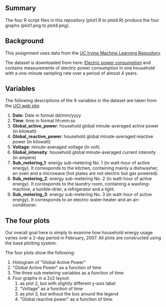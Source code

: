 ## Summary

The four R script files in this repository (plot1.R to plot4.R) produce
the four graphs (plot1.png to plot4.png).

## Background

This assignment uses data from the 
<a href="http://archive.ics.uci.edu/ml/">UC Irvine Machine
Learning Repository</a>.

The dataset is downloaded from here: <a href="https://d396qusza40orc.cloudfront.net/exdata%2Fdata%2Fhousehold_power_consumption.zip">Electric power consumption</a> and contains measurements of electric power consumption in
one household with a one-minute sampling rate over a period of almost
4 years. 

## Variables

The following descriptions of the 9 variables in the dataset are taken
from
the <a href="https://archive.ics.uci.edu/ml/datasets/Individual+household+electric+power+consumption">UCI
web site</a>:

<ol>
<li><b>Date</b>: Date in format dd/mm/yyyy </li>
<li><b>Time</b>: time in format hh:mm:ss </li>
<li><b>Global_active_power</b>: household global minute-averaged active power (in kilowatt) </li>
<li><b>Global_reactive_power</b>: household global minute-averaged reactive power (in kilowatt) </li>
<li><b>Voltage</b>: minute-averaged voltage (in volt) </li>
<li><b>Global_intensity</b>: household global minute-averaged current intensity (in ampere) </li>
<li><b>Sub_metering_1</b>: energy sub-metering No. 1 (in watt-hour of active energy). It corresponds to the kitchen, containing mainly a dishwasher, an oven and a microwave (hot plates are not electric but gas powered). </li>
<li><b>Sub_metering_2</b>: energy sub-metering No. 2 (in watt-hour of active energy). It corresponds to the laundry room, containing a washing-machine, a tumble-drier, a refrigerator and a light. </li>
<li><b>Sub_metering_3</b>: energy sub-metering No. 3 (in watt-hour of active energy). It corresponds to an electric water-heater and an air-conditioner.</li>
</ol>

## The four plots

Our overall goal here is simply to examine how household energy usage
varies over a 2-day period in February, 2007. All plots are constructed
using the base plotting system.

The four plots show the following:
<ol>
<li>Histogram of "Global Active Power"</li>
<li>"Global Active Power" as a function of time</li>
<li>The three sub metering variables as a function of time</li>
<li>Four graphs in a 2x2 layout:
	<ol>
	<li>as plot 2, but with slightly different y-axis label</li>
	<li>"Voltage" as a function of time</li>
	<li>as plot 3, but without the box around the legend</li>
	<li>"Global reactive power" as a function of time.</li>
	</ol>
	</li>
</ol>


